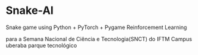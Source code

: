 # Snake-AI

Snake game using Python + PyTorch + Pygame Reinforcement Learning

para a Semana Nacional de Ciência e Tecnologia(SNCT) do IFTM Campus uberaba parque tecnológico
